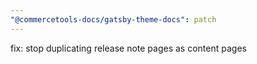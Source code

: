 ```yaml
---
"@commercetools-docs/gatsby-theme-docs": patch
---
```


fix: stop duplicating release note pages as content pages
